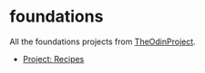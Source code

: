 # foundations
<p>All the foundations projects from <a href="https://www.theodinproject.com/">TheOdinProject</a>.</p>
<ul>
    <li><a href="https://lu-dig.github.io/foundations/odin-recipes/">Project: Recipes</a></li>
</ul>